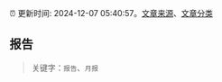 :alarm_clock: 更新时间: 2024-12-07 05:40:57。[文章来源](/README.md)、[文章分类](/TAGS.md)

## 报告


> 关键字：`报告`、`月报`



